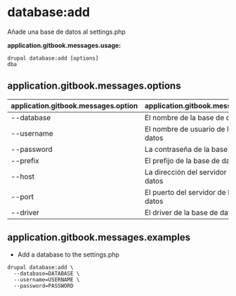 # database:add
Añade una base de datos al settings.php

**application.gitbook.messages.usage:**
```
drupal database:add [options]
dba
```

## application.gitbook.messages.options
application.gitbook.messages.option | application.gitbook.messages.details
-------|-------------
--database | El nombre de la base de datos
--username | El nombre de usuario de la base de datos
--password | La contraseña de la base de datos
--prefix | El prefijo de la base de datos
--host | La dirección del servidor de la base de datos
--port | El puerto del servidor de la base de datos
--driver | El driver de la base de datos

## application.gitbook.messages.examples
* Add a database to the settings.php
```
drupal database:add \
  --database=DATABASE \
  --username=USERNAME \
  --password=PASSWORD
```
